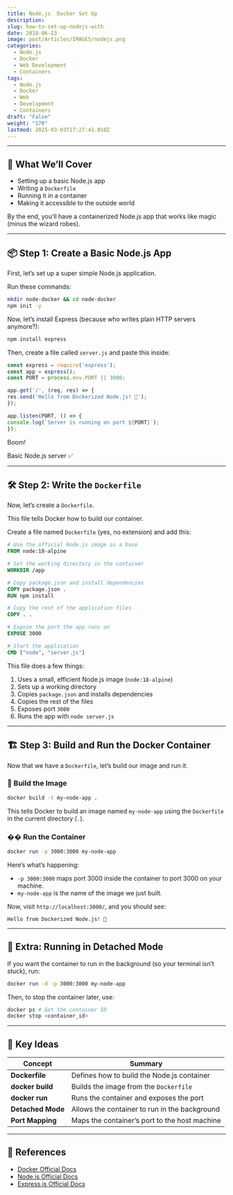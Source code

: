 ```yaml
---
title: Node.js  Docker Set Up
description: 
slug: how-to-set-up-nodejs-with
date: 2018-06-23
image: post/Articles/IMAGES/nodejs.png
categories:
  - Node.js
  - Docker
  - Web Development
  - Containers
tags:
  - Node.js
  - Docker
  - Web
  - Development
  - Containers
draft: "False"
weight: "170"
lastmod: 2025-03-03T17:27:41.010Z
---
```

***

## 🎯 What We’ll Cover

* Setting up a basic Node.js app
* Writing a `Dockerfile`
* Running it in a container
* Making it accessible to the outside world

By the end, you’ll have a containerized Node.js app that works like magic (minus the wizard robes).

***

## 📦 Step 1: Create a Basic Node.js App

First, let’s set up a super simple Node.js application.

Run these commands:

```sh
mkdir node-docker && cd node-docker
npm init -y
```

Now, let’s install Express (because who writes plain HTTP servers anymore?):

```sh
npm install express
```

Then, create a file called `server.js` and paste this inside:

```js
const express = require('express');
const app = express();
const PORT = process.env.PORT || 3000;

app.get('/', (req, res) => {
res.send('Hello from Dockerized Node.js! 🚀');
});

app.listen(PORT, () => {
console.log(`Server is running on port ${PORT}`);
});
```

Boom!

Basic Node.js server ✅

***

## 🛠 Step 2: Write the `Dockerfile`

Now, let’s create a `Dockerfile`.

This file tells Docker how to build our container.

Create a file named `Dockerfile` (yes, no extension) and add this:

```Dockerfile
# Use the official Node.js image as a base
FROM node:18-alpine

# Set the working directory in the container
WORKDIR /app

# Copy package.json and install dependencies
COPY package.json .
RUN npm install

# Copy the rest of the application files
COPY . .

# Expose the port the app runs on
EXPOSE 3000

# Start the application
CMD ["node", "server.js"]
```

This file does a few things:

1. Uses a small, efficient Node.js image (`node:18-alpine`)
2. Sets up a working directory
3. Copies `package.json` and installs dependencies
4. Copies the rest of the files
5. Exposes port `3000`
6. Runs the app with `node server.js`

***

## 🏗 Step 3: Build and Run the Docker Container

Now that we have a `Dockerfile`, let’s build our image and run it.

### 🔨 Build the Image

```sh
docker build -t my-node-app .
```

This tells Docker to build an image named `my-node-app` using the `Dockerfile` in the current directory (`.`).

### �� Run the Container

```sh
docker run -p 3000:3000 my-node-app
```

Here’s what’s happening:

* `-p 3000:3000` maps port 3000 inside the container to port 3000 on your machine.
* `my-node-app` is the name of the image we just built.

Now, visit `http://localhost:3000/`, and you should see:

```
Hello from Dockerized Node.js! 🚀
```

***

## 🐳 Extra: Running in Detached Mode

If you want the container to run in the background (so your terminal isn’t stuck), run:

```sh
docker run -d -p 3000:3000 my-node-app
```

Then, to stop the container later, use:

```sh
docker ps # Get the container ID
docker stop <container_id>
```

***

<!-- 
## 🎉 Conclusion

You did it!

You successfully dockerized a Node.js app.

Now you can:

- Share your app easily with others
- Deploy it anywhere Docker is supported
- Pretend you’re a DevOps guru 😎

Docker makes development cleaner, more consistent, and way less painful than "it works on my machine."

Go forth and containerize everything! 🚀

--- -->

## 📌 Key Ideas

| Concept           | Summary                                       |
| ----------------- | --------------------------------------------- |
| **Dockerfile**    | Defines how to build the Node.js container    |
| **docker build**  | Builds the image from the `Dockerfile`        |
| **docker run**    | Runs the container and exposes the port       |
| **Detached Mode** | Allows the container to run in the background |
| **Port Mapping**  | Maps the container’s port to the host machine |

***

## 🔗 References

* [Docker Official Docs](https://docs.docker.com/)
* [Node.js Official Docs](https://nodejs.org/en/docs/)
* [Express.js Official Docs](https://expressjs.com/)
